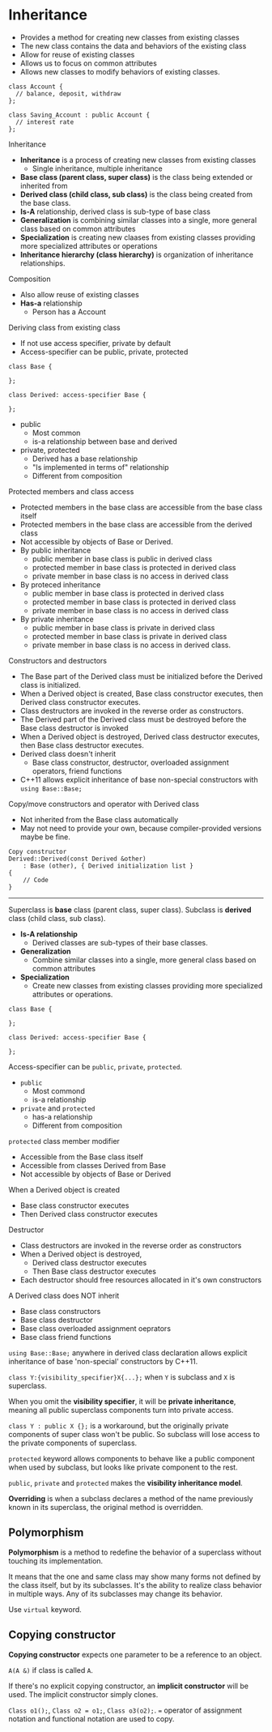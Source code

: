 # Inheritance

- Provides a method for creating new classes from existing classes
- The new class contains the data and behaviors of the existing class
- Allow for reuse of existing classes
- Allows us to focus on common attributes
- Allows new classes to modify behaviors of existing classes.

```
class Account {
  // balance, deposit, withdraw
};

class Saving_Account : public Account {
  // interest rate
};
```

Inheritance
- **Inheritance** is a process of creating new classes from existing classes
  - Single inheritance, multiple inheritance
- **Base class (parent class, super class)** is the class being extended or inherited from
- **Derived class (child class, sub class)** is the class being created from the base class.
- **Is-A** relationship, derived class is sub-type of base class
- **Generalization** is combining similar classes into a single, more general class based on common attributes
- **Specialization** is creating new claases from existing classes providing more specialized attributes or operations
- **Inheritance hierarchy (class hierarchy)** is organization of inheritance relationships.

Composition
- Also allow reuse of existing classes
- **Has-a** relationship
  - Person has a Account

Deriving class from existing class
- If not use access specifier, private by default
- Access-specifier can be public, private, protected
```
class Base {

};

class Derived: access-specifier Base {

};
```
- public
  - Most common
  - is-a relationship between base and derived
- private, protected
  - Derived has a base relationship
  - "Is implemented in terms of" relationship
  - Different from composition

Protected members and class access
- Protected members in the base class are accessible from the base class itself
- Protected members in the base class are accessible from the derived class
- Not accessible by objects of Base or Derived.
- By public inheritance
  - public member in base class is public in derived class
  - protected member in base class is protected in derived class
  - private member in base class is no access in derived class
- By proteced inheritance
  - public member in base class is protected in derived class
  - protected member in base class is protected in derived class
  - private member in base class is no access in derived class
- By private inheritance
  - public member in base class is private in derived class
  - protected member in base class is private in derived class
  - private member in base class is no access in derived class.

Constructors and destructors
- The Base part of the Derived class must be initialized before the Derived class is initialized.
- When a Derived object is created, Base class constructor executes, then Derived class constructor executes.
- Class destructors are invoked in the reverse order as constructors.
- The Derived part of the Derived class must be destroyed before the Base class destructor is invoked
- When a Derived object is destroyed, Derived class destructor executes, then Base class destructor executes.
- Derived class doesn't inherit
  - Base class constructor, destructor, overloaded assignment operators, friend functions
- C++11 allows explicit inheritance of base non-special constructors with `using Base::Base;`

Copy/move constructors and operator with Derived class
- Not inherited from the Base class automatically
- May not need to provide your own, because compiler-provided versions maybe be fine.
```
Copy constructor
Derived::Derived(const Derived &other)
    : Base (other), { Derived initialization list }
{
    // Code
}
```




----------------------

Superclass is **base** class (parent class, super class). Subclass is **derived** class (child class, sub class).

- **Is-A relationship**
  - Derived classes are sub-types of their base classes.
- **Generalization**
  - Combine similar classes into a single, more general class based on common attributes
- **Specialization**
  - Create new classes from existing classes providing more specialized attributes or operations.

```
class Base {

};

class Derived: access-specifier Base {

};
```

Access-specifier can be `public`, `private`, `protected`.

- `public`
  - Most commond
  - is-a relationship
- `private` and `protected`
  - has-a relationship
  - Different from composition

`protected` class member modifier
- Accessible from the Base class itself
- Accessible from classes Derived from Base
- Not accessible by objects of Base or Derived

When a Derived object is created
- Base class constructor executes
- Then Derived class constructor executes

Destructor
- Class destructors are invoked in the reverse order as constructors
- When a Derived object is destroyed,
  - Derived class destructor executes
  - Then Base class destructor executes
- Each destructor should free resources allocated in it's own constructors

A Derived class does NOT inherit
- Base class constructors
- Base class destructor
- Base class overloaded assignment oeprators
- Base class friend functions

`using Base::Base;` anywhere in derived class declaration allows explicit inheritance of base 'non-special' constructors by C++11.

`class Y:{visibility_specifier}X{...};` when `Y` is subclass and `X` is superclass.

When you omit the **visibility specifier**, it will be **private inheritance**, meaning all public superclass components turn into private access.

`class Y : public X {};` is a workaround, but the originally private components of super class won't be public. So subclass will lose access to the private components of superclass.

`protected` keyword allows components to behave like a public component when used by subclass, but looks like private component to the rest.

`public`, `private` and `protected` makes the **visibility inheritance model**.

**Overriding** is when a subclass declares a method of the name previously known in its superclass, the original method is overridden.

## Polymorphism

**Polymorphism** is a method to redefine the behavior of a superclass without touching its implementation.

It means that the one and same class may show many forms not defined by the class itself, but by its subclasses. It's the ability to realize class behavior in multiple ways. Any of its subclasses may change its behavior.

Use `virtual` keyword.

## Copying constructor

**Copying constructor** expects one parameter to be a reference to an object.

`A(A &)` if class is called `A`.

If there's no explicit copying constructor, an **implicit constructor** will be used. The implicit constructor simply clones.

`Class o1();`, `Class o2 = o1;`, `Class o3(o2);`. `=` operator of assignment notation and functional notation are used to copy.